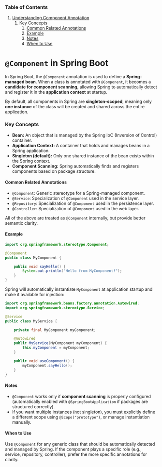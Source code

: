 ### Table of Contents

1. [Understanding Component Annotation](#component-in-spring-boot)
    1. [Key Concepts](#key-concepts)
        1. [Common Related Annotations](#common-related-annotations)
        1. [Example](#example)
        1. [Notes](#notes)
        1. [When to Use](#when-to-use)

# `@Component` in Spring Boot

In Spring Boot, the `@Component` annotation is used to define a **Spring-managed bean**. When a class is annotated with `@Component`, it becomes a **candidate for component scanning**, allowing Spring to automatically detect and register it in the **application context** at startup.

By default, all components in Spring are **singleton-scoped**, meaning only **one instance** of the class will be created and shared across the entire application.

### Key Concepts

* **Bean:** An object that is managed by the Spring IoC (Inversion of Control) container.
* **Application Context:** A container that holds and manages beans in a Spring application.
* **Singleton (default):** Only one shared instance of the bean exists within the Spring context.
* **Component Scanning:** Spring automatically finds and registers components based on package structure.

#### Common Related Annotations

* `@Component`: Generic stereotype for a Spring-managed component.
* `@Service`: Specialization of `@Component` used in the service layer.
* `@Repository`: Specialization of `@Component` used in the persistence layer.
* `@Controller`: Specialization of `@Component` used in the web layer.

All of the above are treated as `@Component` internally, but provide better semantic clarity.

#### Example

```java
import org.springframework.stereotype.Component;

@Component
public class MyComponent {

    public void sayHello() {
        System.out.println("Hello from MyComponent!");
    }
}
```

Spring will automatically instantiate `MyComponent` at application startup and make it available for injection:

```java
import org.springframework.beans.factory.annotation.Autowired;
import org.springframework.stereotype.Service;

@Service
public class MyService {

    private final MyComponent myComponent;

    @Autowired
    public MyService(MyComponent myComponent) {
        this.myComponent = myComponent;
    }

    public void useComponent() {
        myComponent.sayHello();
    }
}
```

#### Notes

* `@Component` works only if **component scanning** is properly configured (automatically enabled with `@SpringBootApplication` if packages are structured correctly).
* If you want multiple instances (not singleton), you must explicitly define a different scope using `@Scope("prototype")`, or manage instantiation manually.

#### When to Use

Use `@Component` for any generic class that should be automatically detected and managed by Spring. If the component plays a specific role (e.g., service, repository, controller), prefer the more specific annotations for clarity.
